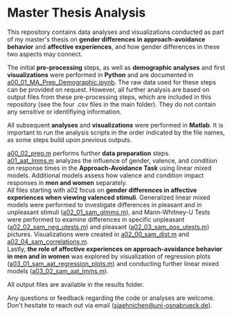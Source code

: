 # Master Thesis Analysis

This repository contains data analyses and visualizations conducted as part of my master's thesis on **gender differences in approach-avoidance behavior** and **affective experiences**, and how gender differences in these two aspects may connect.

The initial **pre-processing** steps, as well as **demographic analyses** and first **visualizations** were performed in **Python** and are documented in [a00_01_MA_Prep_Demographic.ipynb](a00_01_MA_Prep_Demographic.ipynb).
The raw data used for these steps can be provided on request. However, all further analysis are based on output files from these pre-processing steps, which are included in this repository (see the four .csv files in the main folder). They do not contain any sensitive or identifiying information.

All subsequent **analyses** and **visualizations** were performed in **Matlab**. It is important to run the analysis scripts in the order indicated by the file names, as some steps build upon previous outputs.

[a00_02_prep.m](a00_02_prep.m) performs further **data preparation** steps.\
[a01_aat_lmms.m](a01_aat_lmms.m) analyzes the influence of gender, valence, and condition on response times in the **Approach-Avoidance Task** using linear mixed models. Additional models assess how valence and condition impact responses in **men and women** separately. \
All files starting with a02 focus on **gender differences in affective experiences when viewing valenced stimuli**. Generalized linear mixed models were performed to investigate differences in pleasant and in unpleasant stimuli ([a02_01_sam_glmms.m](a02_01_sam_glmms.m)), and Mann-Whitney-U Tests were performed to examine differences in specific unpleasant ([a02_02_sam_neg_utests.m](a02_02_sam_neg_utests.m)) and pleasant ([a02_03_sam_pos_utests.m](a02_03_sam_pos_utests.m)) pictures. Visualizations were created in [a02_00_sam_dist.m](a02_00_sam_dist.m) and [a02_04_sam_correlations.m](a02_04_sam_correlations.m).\
Lastly, **the role of affective experiences on approach-avoidance behavior in men and in women** was explored by visualization of regression plots ([a03_01_sam_aat_regression_plots.m](a03_01_sam_aat_regression_plots.m)) and conducting further linear mixed models ([a03_02_sam_aat_lmms.m](a03_02_sam_aat_lmms.m)).

All output files are available in the results folder.

Any questions or feedback regarding the code or analyses are welcome. Don't hesitate to reach out via email (sjaehnichen@uni-osnabrueck.de).
